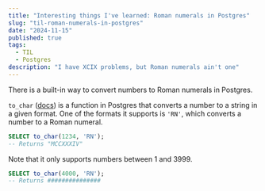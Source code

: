 ```yaml
---
title: "Interesting things I've learned: Roman numerals in Postgres"
slug: "til-roman-numerals-in-postgres"
date: "2024-11-15"
published: true
tags:
  - TIL
  - Postgres
description: "I have XCIX problems, but Roman numerals ain't one"
---
```


There is a built-in way to convert numbers to Roman numerals in Postgres.

`to_char` ([docs](https://www.postgresql.org/docs/current/functions-formatting.html)) is a function in Postgres that converts a number to a string in a given format. One of the formats it supports is `'RN'`, which converts a number to a Roman numeral.

```sql
SELECT to_char(1234, 'RN');
-- Returns "MCCXXXIV"
```

Note that it only supports numbers between 1 and 3999.

```sql
SELECT to_char(4000, 'RN');
-- Returns ###############
```
